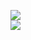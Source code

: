 [![](https://img.shields.io/badge/Made%20With-Github%20Spray-lightgrey.svg?style=for-the-badge&logo=github)](https://github.com/Annihil/github-spray#3070)  
[![](https://i.imgur.com/2DrTn0Z.gif)](https://github.com/Annihil/github-spray)